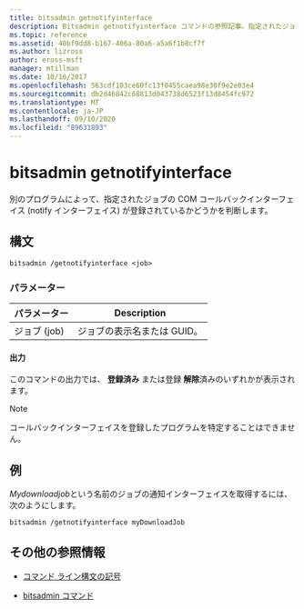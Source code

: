 ```yaml
---
title: bitsadmin getnotifyinterface
description: Bitsadmin getnotifyinterface コマンドの参照記事。指定されたジョブの COM コールバックインターフェイスを別のプログラムが登録したかどうかを判断します。
ms.topic: reference
ms.assetid: 40bf9dd8-b167-406a-80a6-a5a6f1b8cf7f
ms.author: lizross
author: eross-msft
manager: mtillman
ms.date: 10/16/2017
ms.openlocfilehash: 563cdf103ce60fc13f0455caea98e30f9e2e03e4
ms.sourcegitcommit: db2d46842c68813d043738d6523f13d8454fc972
ms.translationtype: MT
ms.contentlocale: ja-JP
ms.lasthandoff: 09/10/2020
ms.locfileid: "89631893"
---
```

# <a name="bitsadmin-getnotifyinterface"></a>bitsadmin getnotifyinterface

別のプログラムによって、指定されたジョブの COM コールバックインターフェイス (notify インターフェイス) が登録されているかどうかを判断します。

## <a name="syntax"></a>構文

```
bitsadmin /getnotifyinterface <job>
```

### <a name="parameters"></a>パラメーター

| パラメーター | Description |
| -------------- | -------------- |
| ジョブ (job) | ジョブの表示名または GUID。 |

#### <a name="output"></a>出力

このコマンドの出力では、 **登録済み** または登録 **解除**済みのいずれかが表示されます。

> [!NOTE]
> コールバックインターフェイスを登録したプログラムを特定することはできません。

## <a name="examples"></a>例

*Mydownloadjob*という名前のジョブの通知インターフェイスを取得するには、次のようにします。

```
bitsadmin /getnotifyinterface myDownloadJob
```

## <a name="additional-references"></a>その他の参照情報

- [コマンド ライン構文の記号](command-line-syntax-key.md)

- [bitsadmin コマンド](bitsadmin.md)
